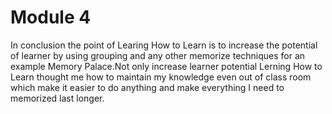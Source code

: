 # Module 4  
In conclusion the point of Learing How to Learn is to increase the potential of learner by using grouping and any other memorize techniques for an example Memory Palace.Not only increase learner potential Lerning How to Learn thought me how to maintain my knowledge even out of class room which make it easier to do anything and make everything I need to memorized last longer.  
